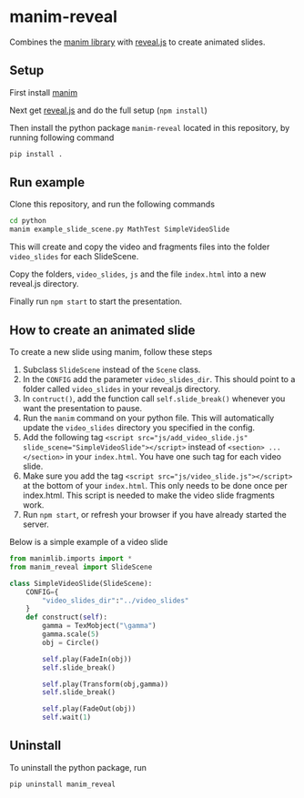 # manim-reveal
Combines the [manim library](https://github.com/3b1b/manim) with [reveal.js](https://github.com/hakimel/reveal.js/) to create animated slides.

## Setup
First install [manim](https://github.com/3b1b/manim)

Next get [reveal.js](https://github.com/hakimel/reveal.js/) and do the full setup (`npm install`)

Then install the python package  `manim-reveal` located in this repository, by running following command

```bash
pip install .
```

## Run example
Clone this repository, and run the following commands

```bash
cd python
manim example_slide_scene.py MathTest SimpleVideoSlide
```
This will create and copy the video and fragments files into the folder `video_slides` for each SlideScene.

Copy the folders, `video_slides`, `js`  and the file `index.html` into a new reveal.js directory.

Finally run `npm start` to start the presentation.

## How to create an animated slide

To create a new slide using manim, follow these steps
1. Subclass `SlideScene` instead of the `Scene` class.
2. In the `CONFIG` add the parameter `video_slides_dir`. This should point to a folder called `video_slides` in your reveal.js directory.
3. In `contruct()`, add the function call `self.slide_break()` whenever you want the presentation to pause.
4. Run the `manim` command on your python file. This will automatically update the `video_slides` directory you specified in the config.
5. Add the following tag `<script src="js/add_video_slide.js" slide_scene="SimpleVideoSlide"></script>` instead of `<section> ...</section>` in your `index.html`. You have one such tag for each video slide.
6. Make sure you add the tag `<script src="js/video_slide.js"></script>` at the bottom of your `index.html`. This only needs to be done once per index.html. This script is needed to make the video slide fragments work.
7. Run `npm start`, or refresh your browser if you have already started the server.

Below is a simple example of a video slide
```python
from manimlib.imports import *
from manim_reveal import SlideScene

class SimpleVideoSlide(SlideScene):
    CONFIG={
        "video_slides_dir":"../video_slides"
    }
    def construct(self):
        gamma = TexMobject("\gamma")
        gamma.scale(5)
        obj = Circle()

        self.play(FadeIn(obj))
        self.slide_break()

        self.play(Transform(obj,gamma))
        self.slide_break()

        self.play(FadeOut(obj))
        self.wait(1)
```

## Uninstall

To uninstall the python package, run

```bash
pip uninstall manim_reveal
```
